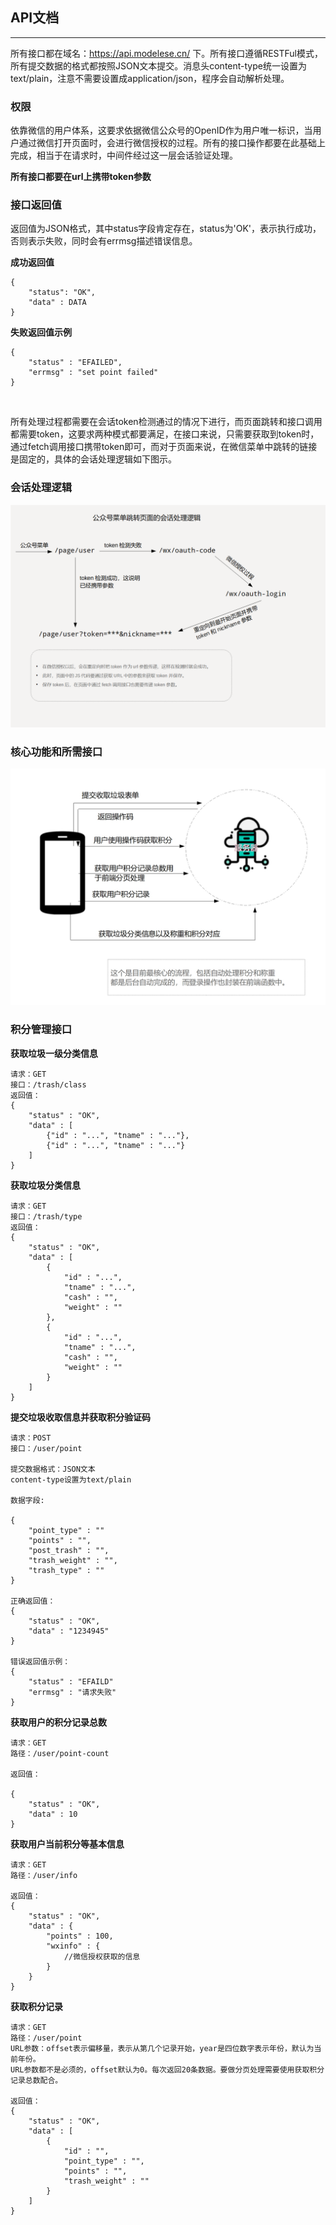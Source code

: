 ## API文档

----

所有接口都在域名：https://api.modelese.cn/ 下。所有接口遵循RESTFul模式，所有提交数据的格式都按照JSON文本提交。消息头content-type统一设置为text/plain，注意不需要设置成application/json，程序会自动解析处理。

### 权限

依靠微信的用户体系，这要求依据微信公众号的OpenID作为用户唯一标识，当用户通过微信打开页面时，会进行微信授权的过程。所有的接口操作都要在此基础上完成，相当于在请求时，中间件经过这一层会话验证处理。

**所有接口都要在url上携带token参数**

### 接口返回值

返回值为JSON格式，其中status字段肯定存在，status为'OK'，表示执行成功，否则表示失败，同时会有errmsg描述错误信息。

**成功返回值**

```
{
    "status": "OK",
    "data" : DATA
}
```

**失败返回值示例**

```
{
    "status" : "EFAILED",
    "errmsg" : "set point failed"
}
```

<br>

所有处理过程都需要在会话token检测通过的情况下进行，而页面跳转和接口调用都需要token，这要求两种模式都要满足，在接口来说，只需要获取到token时，通过fetch调用接口携带token即可，而对于页面来说，在微信菜单中跳转的链接是固定的，具体的会话处理逻辑如下图示。

### 会话处理逻辑

![](images/积分系统会话处理逻辑.png)

### 核心功能和所需接口

![](images/api-design.jpg)


### 积分管理接口

**获取垃圾一级分类信息**

```
请求：GET
接口：/trash/class
返回值：
{
    "status" : "OK",
    "data" : [
        {"id" : "...", "tname" : "..."},
        {"id" : "...", "tname" : "..."}
    ]
}
```

**获取垃圾分类信息**

```
请求：GET
接口：/trash/type
返回值：
{
    "status" : "OK",
    "data" : [
        {
            "id" : "...",
            "tname" : "...",
            "cash" : "",
            "weight" : ""
        },
        {
            "id" : "...",
            "tname" : "...",
            "cash" : "",
            "weight" : ""
        }
    ]
}
```

**提交垃圾收取信息并获取积分验证码**

```
请求：POST
接口：/user/point

提交数据格式：JSON文本
content-type设置为text/plain

数据字段:

{
    "point_type" : ""
    "points" : "",
    "post_trash" : "",
    "trash_weight" : "",
    "trash_type" : ""
}

正确返回值：
{
    "status" : "OK",
    "data" : "1234945"
}

错误返回值示例：
{
    "status" : "EFAILD"
    "errmsg" : "请求失败"
}

```

**获取用户的积分记录总数**

```
请求：GET
路径：/user/point-count

返回值：

{
    "status" : "OK",
    "data" : 10
}

```

**获取用户当前积分等基本信息**

```
请求：GET
路径：/user/info

返回值：
{
    "status" : "OK",
    "data" : {
        "points" : 100,
        "wxinfo" : {
            //微信授权获取的信息
        }
    }
}
```

**获取积分记录**

```
请求：GET
路径：/user/point
URL参数：offset表示偏移量，表示从第几个记录开始，year是四位数字表示年份，默认为当前年份。
URL参数都不是必须的，offset默认为0。每次返回20条数据。要做分页处理需要使用获取积分记录总数配合。

返回值：
{
    "status" : "OK",
    "data" : [
        {
            "id" : "",
            "point_type" : "",
            "points" : "",
            "trash_weight" : ""
        }
    ]
}

```

